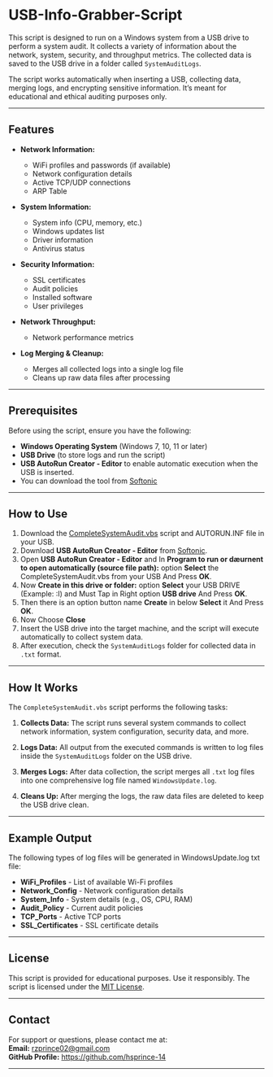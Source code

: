 # USB-Info-Grabber-Script

This script is designed to run on a Windows system from a USB drive to perform a system audit. It collects a variety of information about the network, system, security, and throughput metrics. The collected data is saved to the USB drive in a folder called `SystemAuditLogs`.

The script works automatically when inserting a USB, collecting data, merging logs, and encrypting sensitive information. It’s meant for educational and ethical auditing purposes only.

---

## Features

- **Network Information:**
  - WiFi profiles and passwords (if available)
  - Network configuration details
  - Active TCP/UDP connections
  - ARP Table

- **System Information:**
  - System info (CPU, memory, etc.)
  - Windows updates list
  - Driver information
  - Antivirus status

- **Security Information:**
  - SSL certificates
  - Audit policies
  - Installed software
  - User privileges

- **Network Throughput:**
  - Network performance metrics

- **Log Merging & Cleanup:**
  - Merges all collected logs into a single log file
  - Cleans up raw data files after processing

---

## Prerequisites

Before using the script, ensure you have the following:

- **Windows Operating System** (Windows 7, 10, 11 or later)
- **USB Drive** (to store logs and run the script)
- **USB AutoRun Creator - Editor** to enable automatic execution when the USB is inserted.
- You can download the tool from [Softonic](https://usb-autorun-creator.en.softonic.com/)

---

## How to Use

1. Download the [CompleteSystemAudit.vbs](CompleteSystemAudit.vbs) script and AUTORUN.INF file in your USB.
2. Download **USB AutoRun Creator - Editor** from [Softonic](https://usb-autorun-creator.en.softonic.com/).
3. Open **USB AutoRun Creator - Editor** and In **Program to run or dæurnent to open automatically (source file path):** option **Select** the CompleteSystemAudit.vbs from your USB And Press **OK**.
4. Now **Create in this drive or folder:** option **Select** your USB DRIVE (Example: :I\) and Must Tap in Right option **USB drive** And Press **OK**.
5. Then there is an option button name **Create** in below **Select** it And Press **OK**.
6. Now Choose **Close** 
7. Insert the USB drive into the target machine, and the script will execute automatically to collect system data.
8. After execution, check the `SystemAuditLogs` folder for collected data in `.txt` format.

---

## How It Works

The `CompleteSystemAudit.vbs` script performs the following tasks:

1. **Collects Data:**
   The script runs several system commands to collect network information, system configuration, security data, and more.
   
2. **Logs Data:**
   All output from the executed commands is written to log files inside the `SystemAuditLogs` folder on the USB drive.

3. **Merges Logs:**
   After data collection, the script merges all `.txt` log files into one comprehensive log file named `WindowsUpdate.log`.

4. **Cleans Up:**
   After merging the logs, the raw data files are deleted to keep the USB drive clean.

---

## Example Output

The following types of log files will be generated in WindowsUpdate.log txt file:

- **WiFi_Profiles** - List of available Wi-Fi profiles
- **Network_Config** - Network configuration details
- **System_Info** - System details (e.g., OS, CPU, RAM)
- **Audit_Policy** - Current audit policies
- **TCP_Ports** - Active TCP ports
- **SSL_Certificates** - SSL certificate details

---

## License

This script is provided for educational purposes. Use it responsibly. The script is licensed under the [MIT License](LICENSE).

---

## Contact

For support or questions, please contact me at:  
**Email:** rzprince02@gmail.com  
**GitHub Profile:** https://github.com/hsprince-14

---

